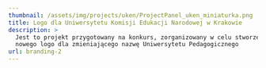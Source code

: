 ```yaml
---
thumbnail: /assets/img/projects/uken/ProjectPanel_uken_miniaturka.png
title: Logo dla Uniwersytetu Komisji Edukacji Narodowej w Krakowie
description: >
  Jest to projekt przygotowany na konkurs, zorganizowany w celu stworzenia
  nowego logo dla zmieniającego nazwę Uniwersytetu Pedagogicznego
url: branding-2
---
```


